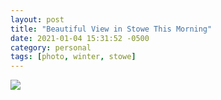 ```yaml
---
layout: post
title: "Beautiful View in Stowe This Morning"
date: 2021-01-04 15:31:52 -0500
category: personal
tags: [photo, winter, stowe]
---
```


[![](https://live.staticflickr.com/65535/50808275462_6736e2c92a_c_d.jpg)](https://www.flickr.com/photos/kirbyturner/50808275462)